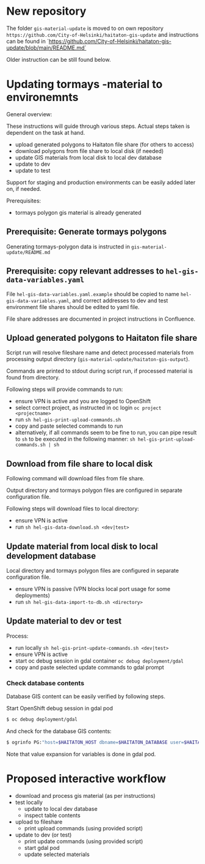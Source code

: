 # New repository

The folder `gis-material-update` is moved to on own repository `https://github.com/City-of-Helsinki/haitaton-gis-update`
and instructions can be found in `https://github.com/City-of-Helsinki/haitaton-gis-update/blob/main/README.md´

Older instruction can be still found below.

# Updating tormays -material to environemnts

General overview:

These instructions will guide through various steps. Actual steps
taken is dependent on the task at hand.

- upload generated polygons to Haitaton file share (for others to access)
- download polygons from file share to local disk (if needed)
- update GIS materials from local disk to local dev database
- update to dev
- update to test

Support for staging and production environments can be easily added later on, if needed.

Prerequisites:

- tormays polygon gis material is already generated

## Prerequisite: Generate tormays polygons

Generating tormays-polygon data is instructed in `gis-material-update/README.md`

## Prerequisite: copy relevant addresses to `hel-gis-data-variables.yaml`

File `hel-gis-data-variables.yaml.example` should be copied to name `hel-gis-data-variables.yaml`,
and correct addresses to dev and test environment file shares should be edited to yaml file.

File share addresses are documented in project instructions in Confluence.

## Upload generated polygons to Haitaton file share

Script run will resolve fileshare name and detect processed materials from
processing output directory (`gis-material-update/haitaton-gis-output`).

Commands are printed to stdout during script run, if processed material is found from directory.

Following steps will provide commands to run:

- ensure VPN is active and you are logged to OpenShift
- select correct project, as instructed in oc login `oc project <projectname>`
- run `sh hel-gis-print-upload-commands.sh`
- copy and paste selected commands to run
- alternatively, if all commands seem to be fine to run, you can pipe result to `sh`
  to be executed in the following manner: `sh hel-gis-print-upload-commands.sh | sh`

## Download from file share to local disk

Following command will download files from file share.

Output directory and tormays polygon files are configured in separate configuration file.

Following steps will download files to local directory:

- ensure VPN is active
- run `sh hel-gis-data-download.sh <dev|test>`

## Update material from local disk to local development database

Local directory and tormays polygon files are configured in separate configuration file.

- ensure VPN is passive (VPN blocks local port usage for some deployments)
- run `sh hel-gis-data-import-to-db.sh <directory>`

## Update material to dev or test

Process:

- run locally `sh hel-gis-print-update-commands.sh <dev|test>`
- ensure VPN is active
- start oc debug session in gdal container `oc debug deployment/gdal`
- copy and paste selected update commands to gdal prompt

### Check database contents

Database GIS content can be easily verified by following steps.

Start OpenShift debug session in gdal pod

```sh
$ oc debug deployment/gdal
```

And check for the database GIS contents:

```sh
$ ogrinfo PG:"host=$HAITATON_HOST dbname=$HAITATON_DATABASE user=$HAITATON_USER password=$HAITATON_PASSWORD sslmode=require"
```

Note that value expansion for variables is done in gdal pod.

# Proposed interactive workflow

- download and process gis material (as per instructions)
- test locally
  - update to local dev database
  - inspect table contents
- upload to fileshare
  - print upload commands (using provided script)
- update to dev (or test)
  - print update commands (using provided script)
  - start gdal pod
  - update selected materials
